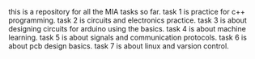 this is a repository for all the MIA tasks so far.
task 1 is practice for c++ programming.
task 2 is circuits and electronics practice.
task 3 is about designing circuits for arduino using the basics.
task 4 is about machine learning.
task 5 is about signals and communication protocols.
task 6 is about pcb design basics.
task 7 is about linux and varsion control.
